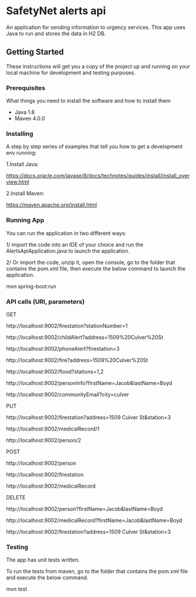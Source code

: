 # SafetyNet alerts api
An application for sending information to urgency services.
This app uses Java to run and stores the data in H2 DB.

## Getting Started

These instructions will get you a copy of the project up and running on your local machine for development and testing purposes. 

### Prerequisites

What things you need to install the software and how to install them

- Java 1.8
- Maven 4.0.0

### Installing

A step by step series of examples that tell you how to get a development env running:

1.Install Java:

https://docs.oracle.com/javase/8/docs/technotes/guides/install/install_overview.html

2.Install Maven:

https://maven.apache.org/install.html

### Running App

You can run the application in two different ways:

1/ import the code into an IDE of your choice and run the AlertsApiApplication.java to launch the application.

2/ Or import the code, unzip it, open the console, go to the folder that contains the pom.xml file, then execute the below command to launch the application.

mvn spring-boot:run 

### API calls (URI, parameters)
GET

http://localhost:9002/firestation?stationNumber=1

http://localhost:9002/childAlert?address=1509%20Culver%20St

http://localhost:9002/phoneAlert?firestation=3

http://localhost:9002/fire?address=1509%20Culver%20St

http://localhost:9002/flood?stations=1,2

http://localhost:9002/personInfo?firstName=Jacob&lastName=Boyd

http://localhost:9002/communityEmail?city=culver


PUT

http://localhost:9002/firestation?address=1509 Culver St&station=3

http://localhost:9002/medicalRecord/1

http://localhost:9002/person/2



POST

http://localhost:9002/person

http://localhost:9002/firestation

http://localhost:9002/medicalRecord


DELETE

http://localhost:9002/person?firstName=Jacob&lastName=Boyd

http://localhost:9002/medicalRecord?firstName=Jacob&lastName=Boyd

http://localhost:9002/firestation?address=1509 Culver St&station=3


### Testing
The app has unit tests written.

To run the tests from maven, go to the folder that contains the pom.xml file and execute the below command.

mvn test
